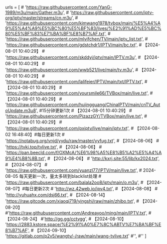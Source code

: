 urls = [
        # 'https://raw.githubusercontent.com/YanG-1989/m3u/main/Gather.m3u',
        # 'https://raw.githubusercontent.com/iptv-org/iptv/master/streams/cn.m3u',
        # 'https://raw.githubusercontent.com/kimwang1978/tvbox/main/%E5%A4%A9%E5%A4%A9%E5%BC%80%E5%BF%83/lives/%E2%91%AD%E5%BC%80%E5%BF%83%E7%BA%BF%E8%B7%AF.txt',
        # 'https://raw.githubusercontent.com/mlvjfchen/TV/main/iptv_list.txt', 
        # 'https://raw.githubusercontent.com/gdstchdr1/IPTV/main/bc.txt',  # 【2024-08-01 10:40:29】
        # 'https://raw.githubusercontent.com/skddyj/iptv/main/IPTV.m3u',  # 【2024-08-01 10:40:29】
        # 'https://raw.githubusercontent.com/wwb521/live/main/tv.m3u',  # 【2024-08-01 10:40:29】
        # 'https://raw.githubusercontent.com/lalifeier/IPTV/main/txt/IPTV.txt',  # 【2024-08-01 10:40:29】
        # 'https://raw.githubusercontent.com/yoursmile66/TVBox/main/live.txt',  #【2024-08-01 10:40:29】
        # 'https://raw.githubusercontent.com/hujingguang/ChinaIPTV/main/cnTV_AutoUpdate.m3u8', #15分钟更新1次   # 【2024-08-01 10:40:29】
        # 'https://raw.githubusercontent.com/PizazzGY/TVBox/main/live.txt', # 【2024-08-01 10:40:29】
        # 'https://raw.githubusercontent.com/pxiptv/live/main/iptv.txt', # 【2024-08-02 16:48:40】#每日更新1次
        # 'https://notabug.org/vnjd/yydu/raw/master/yyfug.txt', # 【2024-08-06】
        # 'https://tvkj.top/tvlive.txt', # 【2024-08-06】
        # 'https://pan.beecld.com/f/OXMcA/%E6%98%A5%E8%B5%A2%E5%A4%A9%E4%B8%8B.txt', # 【2024-08-06】
        # 'http://kxrj.site:55/lib/kx2024.txt',   # 【2024-08-07】
        # 'https://raw.githubusercontent.com/yuanzl77/IPTV/main/live.txt',   # 2024-08-05 每天更新一次，量太多转到blacklist处理
        # 'https://raw.githubusercontent.com/balala2oo8/iptv/main/o.m3u',   # 【2024-08-07】#每日更新2次
        # 'http://wz.42web.io/ipv4.txt',   # 【2024-08-08】
        # 'http://yuhuahx.com/dsj66.txt',   # 【2024-08-14】
        'https://raw.gitcode.com/xiaoqi719/yingshi/raw/main/zhibo.txt',  # 【2024-08-20】
        #'https://raw.githubusercontent.com/Andreayoo/ming/main/IPTV.txt', #【2024-08-24】
        #'http://gg.gg/cctvgg',   # 【2024-08-10】
        'https://2883.kstore.space/%E2%91%A0%E7%8C%ABTV%E7%BA%BF%E8%B7%AF',   # 【2024-09-10】
        'https://gitlab.com/p2v5/wangtv/-/raw/main/wang-tvlive.txt'
        #'',
        #''
    ]
